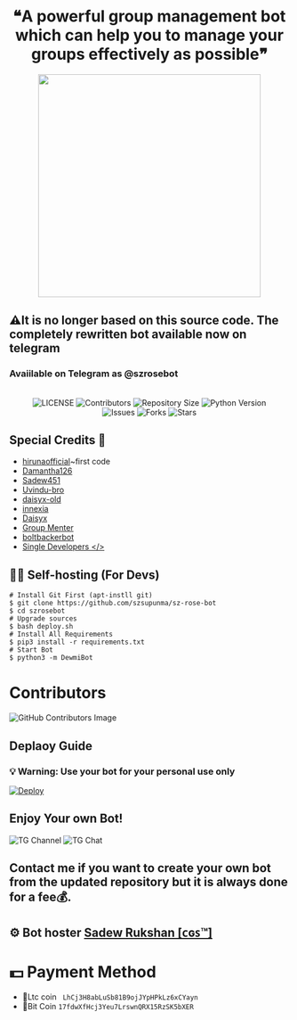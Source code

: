 <h1 align = "center"> ❝A powerful group management bot which can help you to manage your groups effectively as possible❞ </h1>

<p align="center">
  <img src="https://telegra.ph/file/9ec7af52a0f93f12d12eb.png" width='400"'>
</p>

## ⚠️It is no longer based on this source code. The completely rewritten bot available now on telegram
<h3>Avaiilable on Telegram as @szrosebot</h3>

<p align="center"> <br>
    <img src="https://img.shields.io/github/license/szsupunma/sz-rose-bot?style=for-the-badge&logo=telegram" alt="LICENSE">
    <img src="https://img.shields.io/github/contributors/szsupunma/sz-rose-bot?style=for-the-badge&logo=telegram" alt="Contributors">
    <img src="https://img.shields.io/github/repo-size/szsupunma/sz-rose-bot?style=for-the-badge&logo=telegram" alt="Repository Size"> 
    <img src="https://img.shields.io/badge/python-3.9-green?style=for-the-badge&logo=appveyor" alt="Python Version">
 <br>   
    <img src="https://img.shields.io/github/issues/szsupunma/sz-rose-bot?style=for-the-badge&logo=telegram" alt="Issues">
    <img src="https://img.shields.io/github/forks/szsupunma/sz-rose-bot?style=for-the-badge&logo=telegram" alt="Forks">
    <img src="https://img.shields.io/github/stars/szsupunma/sz-rose-bot?style=for-the-badge&logo=telegram" alt="Stars">
</p> 
    
    
## Special Credits 🥰    
- [hirunaofficial](https://github.com/hirunaofficial)~first code
- [Damantha126](https://github.com/Damantha126)
- [Sadew451](https://github.com/Sadew451) 
- [Uvindu-bro](https://github.com/UvinduBro) 
- [daisyx-old](https://github.com/TeamDaisyX/Daisy-OLD)
- [innexia](https://github.com/DarkCybers/innexia/tree/Sammy/innexiaBot)
- [Daisyx](https://github.com/TeamDaisyX/DaisyX)
- [Group Menter](https://github.com/TeamGroupMenter/GroupMenter)
- [boltbackerbot](https://t.me/boltbacker)
- [Single Developers </>](https://t.me/SingleDevelopers)

## 👨‍💻 Self-hosting (For Devs)
```
# Install Git First (apt-instll git)
$ git clone https://github.com/szsupunma/sz-rose-bot
$ cd szrosebot
# Upgrade sources
$ bash deploy.sh
# Install All Requirements 
$ pip3 install -r requirements.txt
# Start Bot 
$ python3 -m DewmiBot
```

 # Contributors
![GitHub Contributors Image](https://contrib.rocks/image?repo=szsupunma/sz-rose-bot)   
 
 ## Deplaoy Guide
 
### 💡 Warning: Use your bot for your personal use only   

 [![Deploy](https://www.herokucdn.com/deploy/button.svg)](https://heroku.com/deploy?template=https://github.com/szsupunma/sz-rose-bot) 

## Enjoy Your own Bot!




 ![TG Channel](https://img.shields.io/badge/dynamic/json?color=blue&label=szteam%20@szteambots&query=subscribers&url=https%3A%2F%2Fonline-users-api.up.railway.app%2Fcheck%3Fchat%3Dszteambots&logo=telegram)
![TG Chat](https://img.shields.io/badge/dynamic/json?color=blue&label=support%20@slbotzone&query=members&url=https%3A%2F%2Fonline-users-api.up.railway.app%2Fcheck%3Fchat%3Dslbotzone&logo=telegram) 

## Contact me if you want to create your own bot from the updated repository but it is always done for a fee💰.
## ⚙️ Bot hoster [Sadew Rukshan [ᴄɢꜱ™]](https://t.me/CGSUpdates)
# 💵 Payment Method
- 💎Ltc coin ``` LhCj3H8abLuSb81B9ojJYpHPkLz6xCYayn```
- 💎Bit Coin ``` 17fdwXfHcj3Yeu7LrswnQRX15RzSK5bXER ```
 
    
